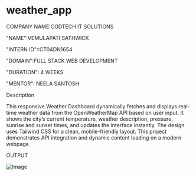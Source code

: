 # weather_app

COMPANY NAME:CODTECH IT SOLUTIONS

"NAME":VEMULAPATI SATHWICK

"INTERN ID"::CT04DN1654

"DOMAIN":FULL STACK WEB DEVELOPMENT

"DURATION": 4 WEEKS

"MENTOR": NEELA SANTOSH

Description

This responsive Weather Dashboard dynamically fetches and displays real-time weather data from the OpenWeatherMap API based on user input. It shows the city’s current temperature, weather description, pressure, sunrise and sunset times, and updates the interface instantly. The design uses Tailwind CSS for a clean, mobile-friendly layout. This project demonstrates API integration and dynamic content loading on a modern webpage

OUTPUT

![Image](https://github.com/user-attachments/assets/35b757ef-5dd6-4165-9c16-e91c05d4c5ea)
